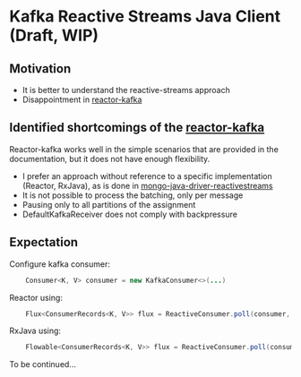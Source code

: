 # Kafka Reactive Streams Java Client (Draft, WIP)

## Motivation
* It is better to understand the reactive-streams approach
* Disappointment in [reactor-kafka](https://github.com/reactor/reactor-kafka)

## Identified shortcomings of the [reactor-kafka](https://github.com/reactor/reactor-kafka)
Reactor-kafka works well in the simple scenarios that are provided in the documentation, but it does not have enough flexibility.

* I prefer an approach without reference to a specific implementation (Reactor, RxJava), as is done in [mongo-java-driver-reactivestreams](https://github.com/mongodb/mongo-java-driver-reactivestreams)
* It is not possible to process the batching, only per message
* Pausing only to all partitions of the assignment
* DefaultKafkaReceiver does not comply with backpressure

## Expectation
Configure kafka consumer:
```java
    Consumer<K, V> consumer = new KafkaConsumer<>(...)
```
Reactor using:
```java
    Flux<ConsumerRecords<K, V>> flux = ReactiveConsumer.poll(consumer, Duration.ofSeconds(1)).to(Flux::from);
```
RxJava using:
```java
    Flowable<ConsumerRecords<K, V>> flux = ReactiveConsumer.poll(consumer, Duration.ofSeconds(1)).to(Flowable::fromPublisher);
```

To be continued...

 



